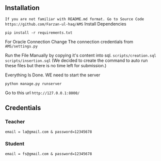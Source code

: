 ## Installation
`If you are not familiar with README.md format.
Go to Source Code https://github.com/Farzan-ul-haq/AMS` 
Install Dependencies
```
pip install -r requirements.txt
```
For Oracle Connection Change The connection credentials from `AMS/settings.py`

Run the File Manually by copying it's content into sql.
`scripts/creation.sql`
`scripts/insertion.sql`
(We decided to create the command to auto run these files but there is no time left for submission.)


Everything Is Done. WE need to start the server
```
python manage.py runserver
```
Go to this url `http://127.0.0.1:8000/`

## Credentials
### Teacher
```
email = la@gmail.com & password=12345678
```
### Student
```
email = fs@gmail.com & password=12345678
```
